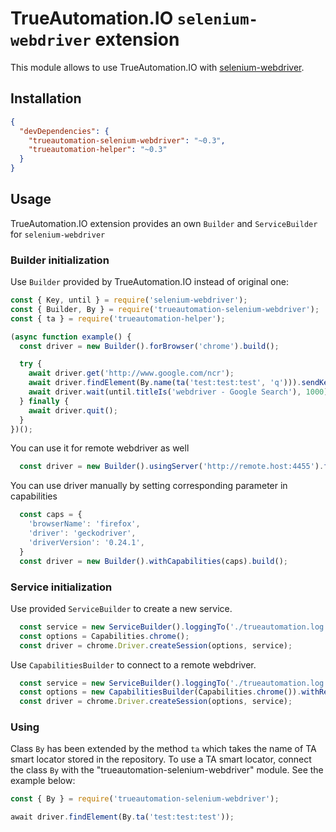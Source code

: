 TrueAutomation.IO `selenium-webdriver` extension
====

This module allows to use TrueAutomation.IO with [selenium-webdriver](https://www.npmjs.com/package/selenium-webdriver).

## Installation

```json
{
  "devDependencies": {
    "trueautomation-selenium-webdriver": "~0.3",
    "trueautomation-helper": "~0.3"
  }
}
```

## Usage

TrueAutomation.IO extension provides an own `Builder` and `ServiceBuilder` for `selenium-webdriver`

### Builder initialization

Use `Builder` provided by TrueAutomation.IO instead of original one:

```javascript
const { Key, until } = require('selenium-webdriver');
const { Builder, By } = require('trueautomation-selenium-webdriver');
const { ta } = require('trueautomation-helper');

(async function example() {
  const driver = new Builder().forBrowser('chrome').build();

  try {
    await driver.get('http://www.google.com/ncr');
    await driver.findElement(By.name(ta('test:test:test', 'q'))).sendKeys('webdriver', Key.RETURN);
    await driver.wait(until.titleIs('webdriver - Google Search'), 1000);
  } finally {
    await driver.quit();
  }
})();
```

You can use it for remote webdriver as well
```javascript
  const driver = new Builder().usingServer('http://remote.host:4455').forBrowser('chrome').build();
```

You can use driver manually by setting corresponding parameter in capabilities
```javascript
  const caps = {
    'browserName': 'firefox',
    'driver': 'geckodriver',
    'driverVersion': '0.24.1',
  }
  const driver = new Builder().withCapabilities(caps).build();
```

### Service initialization

Use provided `ServiceBuilder` to create a new service.

```javascript
  const service = new ServiceBuilder().loggingTo('./trueautomation.log').driverTo('chromedriver', '<driverVersion>').build();
  const options = Capabilities.chrome();
  const driver = chrome.Driver.createSession(options, service);
```

Use `CapabilitiesBuilder` to connect to a remote webdriver.
```javascript
  const service = new ServiceBuilder().loggingTo('./trueautomation.log').build();
  const options = new CapabilitiesBuilder(Capabilities.chrome()).withRemoteAddress('http://remote.host:4455/wd/hub').build();
  const driver = chrome.Driver.createSession(options, service);
```

### Using

Class `By` has been extended by the method `ta` which takes the name of TA smart locator stored in the repository. To use a TA smart locator, connect the class `By` with the "trueautomation-selenium-webdriver" module. See the example below:
```javascript
const { By } = require('trueautomation-selenium-webdriver');

await driver.findElement(By.ta('test:test:test'));
```
